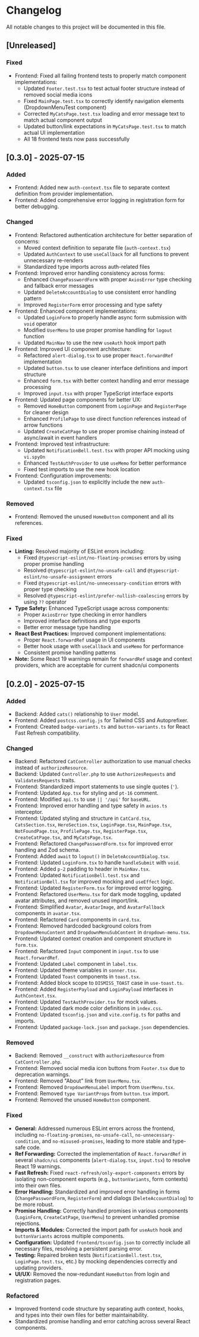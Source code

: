 # Changelog

All notable changes to this project will be documented in this file.

## [Unreleased]

### Fixed
- Frontend: Fixed all failing frontend tests to properly match component implementations:
  - Updated `Footer.test.tsx` to test actual footer structure instead of removed social media icons
  - Fixed `MainPage.test.tsx` to correctly identify navigation elements (DropdownMenuTest component)
  - Corrected `MyCatsPage.test.tsx` loading and error message text to match actual component output
  - Updated button/link expectations in `MyCatsPage.test.tsx` to match actual UI implementation
  - All 18 frontend tests now pass successfully

## [0.3.0] - 2025-07-15

### Added
- Frontend: Added new `auth-context.tsx` file to separate context definition from provider implementation.
- Frontend: Added comprehensive error logging in registration form for better debugging.

### Changed
- Frontend: Refactored authentication architecture for better separation of concerns:
  - Moved context definition to separate file (`auth-context.tsx`)
  - Updated `AuthContext` to use `useCallback` for all functions to prevent unnecessary re-renders
  - Standardized type imports across auth-related files
- Frontend: Improved error handling consistency across forms:
  - Enhanced `ChangePasswordForm` with proper `AxiosError` type checking and fallback error messages
  - Updated `DeleteAccountDialog` to use consistent error handling pattern
  - Improved `RegisterForm` error processing and type safety
- Frontend: Enhanced component implementations:
  - Updated `LoginForm` to properly handle async form submission with `void` operator
  - Modified `UserMenu` to use proper promise handling for `logout` function
  - Updated `MainNav` to use the new `useAuth` hook import path
- Frontend: Improved UI component architecture:
  - Refactored `alert-dialog.tsx` to use proper `React.forwardRef` implementation
  - Updated `button.tsx` to use cleaner interface definitions and import structure
  - Enhanced `form.tsx` with better context handling and error message processing
  - Improved `input.tsx` with proper TypeScript interface exports
- Frontend: Updated page components for better UX:
  - Removed `HomeButton` component from `LoginPage` and `RegisterPage` for cleaner design
  - Enhanced `ProfilePage` to use direct function references instead of arrow functions
  - Updated `CreateCatPage` to use proper promise chaining instead of async/await in event handlers
- Frontend: Improved test infrastructure:
  - Updated `NotificationBell.test.tsx` with proper API mocking using `vi.spyOn`
  - Enhanced `TestAuthProvider` to use `useMemo` for better performance
  - Fixed test imports to use the new hook location
- Frontend: Configuration improvements:
  - Updated `tsconfig.json` to explicitly include the new `auth-context.tsx` file

### Removed
- Frontend: Removed the unused `HomeButton` component and all its references.

### Fixed
- **Linting:** Resolved majority of ESLint errors including:
  - Fixed `@typescript-eslint/no-floating-promises` errors by using proper promise handling
  - Resolved `@typescript-eslint/no-unsafe-call` and `@typescript-eslint/no-unsafe-assignment` errors
  - Fixed `@typescript-eslint/no-unnecessary-condition` errors with proper type checking
  - Resolved `@typescript-eslint/prefer-nullish-coalescing` errors by using `??` operator
- **Type Safety:** Enhanced TypeScript usage across components:
  - Proper `AxiosError` type checking in error handlers
  - Improved interface definitions and type exports
  - Better error message type handling
- **React Best Practices:** Improved component implementations:
  - Proper `React.forwardRef` usage in UI components
  - Better hook usage with `useCallback` and `useMemo` for performance
  - Consistent promise handling patterns
- **Note:** Some React 19 warnings remain for `forwardRef` usage and context providers, which are acceptable for current shadcn/ui components

## [0.2.0] - 2025-07-15

### Added
- Backend: Added `cats()` relationship to `User` model.
- Frontend: Added `postcss.config.js` for Tailwind CSS and Autoprefixer.
- Frontend: Created `badge-variants.ts` and `button-variants.ts` for React Fast Refresh compatibility.

### Changed
- Backend: Refactored `CatController` authorization to use manual checks instead of `authorizeResource`.
- Backend: Updated `Controller.php` to use `AuthorizesRequests` and `ValidatesRequests` traits.
- Frontend: Standardized import statements to use single quotes (`'`).
- Frontend: Updated `App.tsx` for styling and `pt-16` comment.
- Frontend: Modified `api.ts` to use `|| '/api'` for `baseURL`.
- Frontend: Improved error handling and type safety in `axios.ts` interceptor.
- Frontend: Updated styling and structure in `CatCard.tsx`, `CatsSection.tsx`, `HeroSection.tsx`, `LoginPage.tsx`, `MainPage.tsx`, `NotFoundPage.tsx`, `ProfilePage.tsx`, `RegisterPage.tsx`, `CreateCatPage.tsx`, and `MyCatsPage.tsx`.
- Frontend: Refactored `ChangePasswordForm.tsx` for improved error handling and Zod schema.
- Frontend: Added `await` to `logout()` in `DeleteAccountDialog.tsx`.
- Frontend: Updated `LoginForm.tsx` to handle `handleSubmit` with `void`.
- Frontend: Added `p-2` padding to header in `MainNav.tsx`.
- Frontend: Updated `NotificationBell.test.tsx` and `NotificationBell.tsx` for improved mocking and `useEffect` logic.
- Frontend: Updated `RegisterForm.tsx` for improved error logging.
- Frontend: Refactored `UserMenu.tsx` for dark mode toggling, updated avatar attributes, and removed unused import/link.
- Frontend: Simplified `Avatar`, `AvatarImage`, and `AvatarFallback` components in `avatar.tsx`.
- Frontend: Refactored `Card` components in `card.tsx`.
- Frontend: Removed hardcoded background colors from `DropdownMenuContent` and `DropdownMenuSubContent` in `dropdown-menu.tsx`.
- Frontend: Updated context creation and component structure in `form.tsx`.
- Frontend: Refactored `Input` component in `input.tsx` to use `React.forwardRef`.
- Frontend: Updated `Label` component in `label.tsx`.
- Frontend: Updated theme variables in `sonner.tsx`.
- Frontend: Updated `Toast` components in `toast.tsx`.
- Frontend: Added block scope to `DISMISS_TOAST` case in `use-toast.ts`.
- Frontend: Added `RegisterPayload` and `LoginPayload` interfaces in `AuthContext.tsx`.
- Frontend: Updated `TestAuthProvider.tsx` for mock values.
- Frontend: Updated dark mode color definitions in `index.css`.
- Frontend: Updated `tsconfig.json` and `vite.config.ts` for paths and imports.
- Frontend: Updated `package-lock.json` and `package.json` dependencies.

### Removed
- Backend: Removed `__construct` with `authorizeResource` from `CatController.php`.
- Frontend: Removed social media icon buttons from `Footer.tsx` due to deprecation warnings.
- Frontend: Removed "About" link from `UserMenu.tsx`.
- Frontend: Removed `DropdownMenuLabel` import from `UserMenu.tsx`.
- Frontend: Removed `type VariantProps` from `button.tsx` import.
- Frontend: Removed the unused `HomeButton` component.

### Fixed
- **General:** Addressed numerous ESLint errors across the frontend, including `no-floating-promises`, `no-unsafe-call`, `no-unnecessary-condition`, and `no-misused-promises`, leading to more stable and type-safe code.
- **Ref Forwarding:** Corrected the implementation of `React.forwardRef` in several `shadcn/ui` components (`alert-dialog.tsx`, `input.tsx`) to resolve React 19 warnings.
- **Fast Refresh:** Fixed `react-refresh/only-export-components` errors by isolating non-component exports (e.g., `buttonVariants`, form contexts) into their own files.
- **Error Handling:** Standardized and improved error handling in forms (`ChangePasswordForm`, `RegisterForm`) and dialogs (`DeleteAccountDialog`) to be more robust.
- **Promise Handling:** Correctly handled promises in various components (`LoginForm`, `CreateCatPage`, `UserMenu`) to prevent unhandled promise rejections.
- **Imports & Modules:** Corrected the import path for `useAuth` hook and `buttonVariants` across multiple components.
- **Configuration:** Updated `frontend/tsconfig.json` to correctly include all necessary files, resolving a persistent parsing error.
- **Testing:** Repaired broken tests (`NotificationBell.test.tsx`, `LoginPage.test.tsx`, etc.) by mocking dependencies correctly and updating providers.
- **UI/UX:** Removed the now-redundant `HomeButton` from login and registration pages.

### Refactored
- Improved frontend code structure by separating auth context, hooks, and types into their own files for better maintainability.
- Standardized promise handling and error catching across several React components.